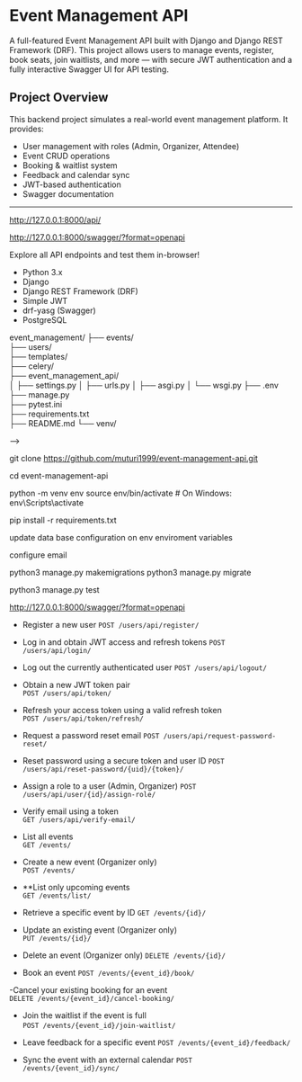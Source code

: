 # Event Management API

A full-featured Event Management API built with Django and Django REST Framework (DRF). This project allows users to manage events, register, book seats, join waitlists, and more — with secure JWT authentication and a fully interactive Swagger UI for API testing.

## Project Overview

This backend project simulates a real-world event management platform. It provides:

- User management with roles (Admin, Organizer, Attendee)
- Event CRUD operations
- Booking & waitlist system
- Feedback and calendar sync
- JWT-based authentication
- Swagger documentation

---

 <!-- Live API Documentation -->

<!-- Base URL:   -->
http://127.0.0.1:8000/api/

<!-- Swagger UI:  -->
http://127.0.0.1:8000/swagger/?format=openapi


Explore all API endpoints and test them in-browser!


 <!-- Technology Stack -->

- Python 3.x
- Django
- Django REST Framework (DRF)
- Simple JWT
- drf-yasg (Swagger)
- PostgreSQL

 <!-- Project Structure -->

event_management/
├── events/                   
├── users/                    
├── templates/                
├── celery/                   
├── event_management_api/     
│   ├── settings.py
│   ├── urls.py
│   ├── asgi.py
│   └── wsgi.py
├── .env                    
├── manage.py              
├── pytest.ini                
├── requirements.txt       
├── README.md
└── venv/                     


<!-- !-- Setup Instructions --> -->

<!-- 1. Clone the Repository -->

git clone https://github.com/muturi1999/event-management-api.git

cd event-management-api

<!-- 2. Create a Virtual Environment -->

python -m venv env
source env/bin/activate  # On Windows: env\Scripts\activate

<!-- 3. Install Dependencies -->
pip install -r requirements.txt

 <!-- 4. Create and confidure database i.e mysql, postgres -->
 update data base configuration on env enviroment variables

<!-- 5. Set up email configuration  -->
configure email 

<!-- 6. Apply Migrations -->
python3 manage.py makemigrations
python3 manage.py migrate

<!-- 7. Running Tests -->
python3 manage.py test

<!-- 8. Access the API Docs -->
http://127.0.0.1:8000/swagger/?format=openapi



<!-- list of api and endpoints -->
<!-- Authentication & User Management -->

- Register a new user 
  `POST /users/api/register/`

- Log in and obtain JWT access and refresh tokens 
  `POST /users/api/login/`

- Log out the currently authenticated user 
  `POST /users/api/logout/`

- Obtain a new JWT token pair  
  `POST /users/api/token/`

- Refresh your access token using a valid refresh token  
  `POST /users/api/token/refresh/`

- Request a password reset email 
  `POST /users/api/request-password-reset/`

- Reset password using a secure token and user ID 
  `POST /users/api/reset-password/{uid}/{token}/`

- Assign a role to a user (Admin, Organizer) 
  `POST /users/api/user/{id}/assign-role/`

- Verify email using a token   
  `GET /users/api/verify-email/`


 <!-- Event Management -->

- List all events  
  `GET /events/`

- Create a new event (Organizer only)  
  `POST /events/`

- **List only upcoming events  
  `GET /events/list/`

- Retrieve a specific event by ID 
  `GET /events/{id}/`

- Update an existing event (Organizer only)  
  `PUT /events/{id}/`

- Delete an event (Organizer only)
  `DELETE /events/{id}/`

 <!-- Bookings & Waitlists -->

- Book an event
  `POST /events/{event_id}/book/`

-Cancel your existing booking for an event  
  `DELETE /events/{event_id}/cancel-booking/`

- Join the waitlist if the event is full  
  `POST /events/{event_id}/join-waitlist/`



<!-- Feedback & Calendar Sync -->

- Leave feedback for a specific event
  `POST /events/{event_id}/feedback/`

- Sync the event with an external calendar 
  `POST /events/{event_id}/sync/`
